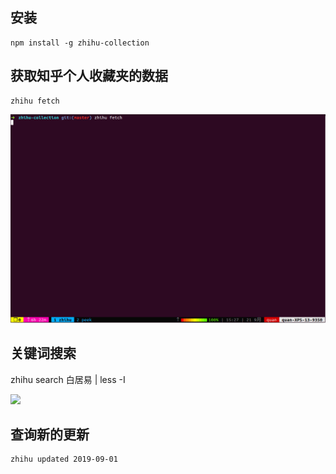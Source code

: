 ## 安装

```
npm install -g zhihu-collection
```


## 获取知乎个人收藏夹的数据

```
zhihu fetch
```

![](https://github.com/quanxiaoxiao/zhihu-collection/blob/master/static/fetch.gif?raw=true)


## 关键词搜索

zhihu search 白居易 | less -I

![](https://github.com/quanxiaoxiao/zhihu-collection/blob/master/static/search.gif?raw=true)


## 查询新的更新

```
zhihu updated 2019-09-01
```
